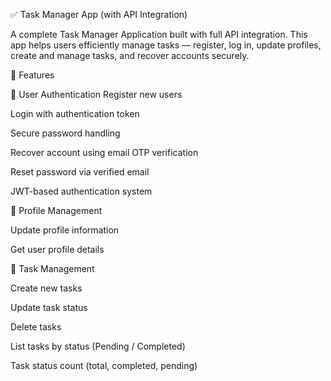 ✅ Task Manager App (with API Integration)



A complete Task Manager Application built with full API integration.
This app helps users efficiently manage tasks — register, log in, update profiles, create and manage tasks, and recover accounts securely.

🚀 Features

🔐 User Authentication
Register new users

Login with authentication token

Secure password handling

Recover account using email OTP verification

Reset password via verified email

JWT-based authentication system

👤 Profile Management

Update profile information

Get user profile details


📝 Task Management

Create new tasks

Update task status

Delete tasks

List tasks by status (Pending / Completed)

Task status count (total, completed, pending)
